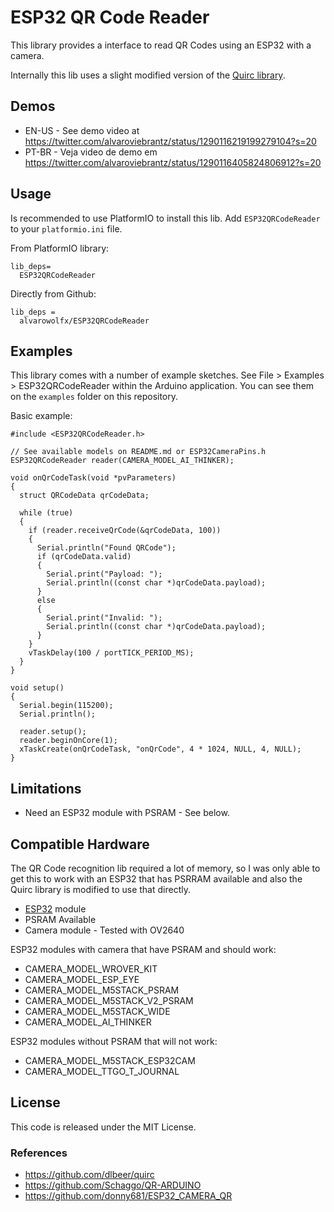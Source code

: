 # ESP32 QR Code Reader

This library provides a interface to read QR Codes using an ESP32 with a camera.

Internally this lib uses a slight modified version of the [Quirc library](https://github.com/dlbeer/quirc).

## Demos

- EN-US - See demo video at https://twitter.com/alvaroviebrantz/status/1290116219199279104?s=20
- PT-BR - Veja video de demo em https://twitter.com/alvaroviebrantz/status/1290116405824806912?s=20

## Usage

Is recommended to use PlatformIO to install this lib. Add `ESP32QRCodeReader` to your `platformio.ini` file.

From PlatformIO library:

```
lib_deps=
  ESP32QRCodeReader
```

Directly from Github:

```
lib_deps =
  alvarowolfx/ESP32QRCodeReader
```

## Examples

This library comes with a number of example sketches. See File > Examples > ESP32QRCodeReader
within the Arduino application. You can see them on the `examples` folder on this repository.

Basic example:

```
#include <ESP32QRCodeReader.h>

// See available models on README.md or ESP32CameraPins.h
ESP32QRCodeReader reader(CAMERA_MODEL_AI_THINKER);

void onQrCodeTask(void *pvParameters)
{
  struct QRCodeData qrCodeData;

  while (true)
  {
    if (reader.receiveQrCode(&qrCodeData, 100))
    {
      Serial.println("Found QRCode");
      if (qrCodeData.valid)
      {
        Serial.print("Payload: ");
        Serial.println((const char *)qrCodeData.payload);
      }
      else
      {
        Serial.print("Invalid: ");
        Serial.println((const char *)qrCodeData.payload);
      }
    }
    vTaskDelay(100 / portTICK_PERIOD_MS);
  }
}

void setup()
{
  Serial.begin(115200);
  Serial.println();

  reader.setup();
  reader.beginOnCore(1);
  xTaskCreate(onQrCodeTask, "onQrCode", 4 * 1024, NULL, 4, NULL);
}
```

## Limitations

- Need an ESP32 module with PSRAM - See below.

## Compatible Hardware

The QR Code recognition lib required a lot of memory, so I was only able to get this to work with an ESP32 that has PSRRAM available and also the Quirc library is modified to use that directly.

- [ESP32](https://espressif.com/en/products/hardware/esp32/overview) module
- PSRAM Available
- Camera module - Tested with OV2640

ESP32 modules with camera that have PSRAM and should work:

- CAMERA_MODEL_WROVER_KIT
- CAMERA_MODEL_ESP_EYE
- CAMERA_MODEL_M5STACK_PSRAM
- CAMERA_MODEL_M5STACK_V2_PSRAM
- CAMERA_MODEL_M5STACK_WIDE
- CAMERA_MODEL_AI_THINKER

ESP32 modules without PSRAM that will not work:

- CAMERA_MODEL_M5STACK_ESP32CAM
- CAMERA_MODEL_TTGO_T_JOURNAL

## License

This code is released under the MIT License.

### References

- https://github.com/dlbeer/quirc
- https://github.com/Schaggo/QR-ARDUINO
- https://github.com/donny681/ESP32_CAMERA_QR
